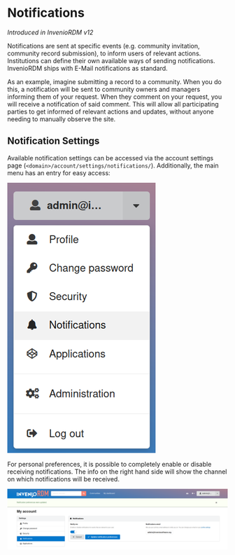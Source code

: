 # Notifications

_Introduced in InvenioRDM v12_

Notifications are sent at specific events (e.g. community invitation, community record submission), to inform users of relevant actions. Institutions can define their own available ways of sending notifications. InvenioRDM ships with E-Mail notifications as standard.

As an example, imagine submitting a record to a community. When you do this, a notification will be sent to community owners and managers informing them of your request. When they comment on your request, you will receive a notification of said comment. This will allow all participating parties to get informed of relevant actions and updates, without anyone needing to manually observe the site.

## Notification Settings

Available notification settings can be accessed via the account settings page (`<domain>/account/settings/notifications/`). Additionally, the main menu has an entry for easy access:

![Notifications Setting Menu Entry](./img/notifications/menu.png "Notification Settings Menu Entry")

For personal preferences, it is possible to completely enable or disable receiving notifications. The info on the right hand side will show the channel on which notifications will be received.

![Notifications Setting Page](./img/notifications/settings.png "Notification Settings Page")
